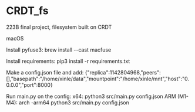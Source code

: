 # CRDT_fs
223B final project, filesystem built on CRDT




macOS

Install pyfuse3:
brew install --cast macfuse

Install requirements:
pip3 install -r requirements.txt

Make a config.json file and add:
{"replica":1142804968,"peers":[],"basepath":"/home/xinle/data","mountpoint":"/home/xinle/mnt","host":"0.0.0.0","port":8000}

Run main.py on the config:
x64: python3 src/main.py config.json 
ARM (M1-M4): arch -arm64 python3 src/main.py config.json



